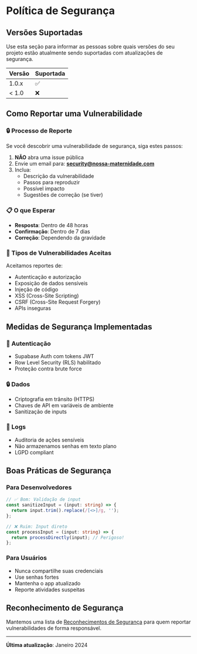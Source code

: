 # Política de Segurança

## Versões Suportadas

Use esta seção para informar as pessoas sobre quais versões do seu projeto estão atualmente sendo suportadas com atualizações de segurança.

| Versão | Suportada          |
| ------- | ------------------ |
| 1.0.x   | :white_check_mark: |
| < 1.0   | :x:                |

## Como Reportar uma Vulnerabilidade

### 🔒 Processo de Reporte

Se você descobrir uma vulnerabilidade de segurança, siga estes passos:

1. **NÃO** abra uma issue pública
2. Envie um email para: **security@nossa-maternidade.com**
3. Inclua:
   - Descrição da vulnerabilidade
   - Passos para reproduzir
   - Possível impacto
   - Sugestões de correção (se tiver)

### 📋 O que Esperar

- **Resposta**: Dentro de 48 horas
- **Confirmação**: Dentro de 7 dias
- **Correção**: Dependendo da gravidade

### 🎯 Tipos de Vulnerabilidades Aceitas

Aceitamos reportes de:
- Autenticação e autorização
- Exposição de dados sensíveis
- Injeção de código
- XSS (Cross-Site Scripting)
- CSRF (Cross-Site Request Forgery)
- APIs inseguras

## Medidas de Segurança Implementadas

### 🔐 Autenticação
- Supabase Auth com tokens JWT
- Row Level Security (RLS) habilitado
- Proteção contra brute force

### 🔒 Dados
- Criptografia em trânsito (HTTPS)
- Chaves de API em variáveis de ambiente
- Sanitização de inputs

### 📝 Logs
- Auditoria de ações sensíveis
- Não armazenamos senhas em texto plano
- LGPD compliant

## Boas Práticas de Segurança

### Para Desenvolvedores

```typescript
// ✅ Bom: Validação de input
const sanitizeInput = (input: string) => {
  return input.trim().replace(/[<>]/g, '');
};

// ❌ Ruim: Input direto
const processInput = (input: string) => {
  return processDirectly(input); // Perigoso!
};
```

### Para Usuários

- Nunca compartilhe suas credenciais
- Use senhas fortes
- Mantenha o app atualizado
- Reporte atividades suspeitas

## Reconhecimento de Segurança

Mantemos uma lista de [Reconhecimentos de Segurança](SECURITY.md#acknowledgments) para quem reportar vulnerabilidades de forma responsável.

---

**Última atualização**: Janeiro 2024
